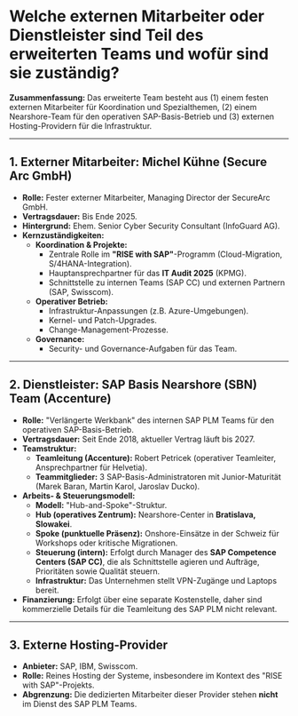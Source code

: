 # Welche externen Mitarbeiter oder Dienstleister sind Teil des erweiterten Teams und wofür sind sie zuständig?

**Zusammenfassung:** Das erweiterte Team besteht aus (1) einem festen externen Mitarbeiter für Koordination und Spezialthemen, (2) einem Nearshore-Team für den operativen SAP-Basis-Betrieb und (3) externen Hosting-Providern für die Infrastruktur.

---

## 1. Externer Mitarbeiter: Michel Kühne (Secure Arc GmbH)

- **Rolle:** Fester externer Mitarbeiter, Managing Director der SecureArc GmbH.
- **Vertragsdauer:** Bis Ende 2025.
- **Hintergrund:** Ehem. Senior Cyber Security Consultant (InfoGuard AG).
- **Kernzuständigkeiten:**
    - **Koordination & Projekte:**
        - Zentrale Rolle im **"RISE with SAP"**-Programm (Cloud-Migration, S/4HANA-Integration).
        - Hauptansprechpartner für das **IT Audit 2025** (KPMG).
        - Schnittstelle zu internen Teams (SAP CC) und externen Partnern (SAP, Swisscom).
    - **Operativer Betrieb:**
        - Infrastruktur-Anpassungen (z.B. Azure-Umgebungen).
        - Kernel- und Patch-Upgrades.
        - Change-Management-Prozesse.
    - **Governance:**
        - Security- und Governance-Aufgaben für das Team.

---

## 2. Dienstleister: SAP Basis Nearshore (SBN) Team (Accenture)

- **Rolle:** "Verlängerte Werkbank" des internen SAP PLM Teams für den operativen SAP-Basis-Betrieb.
- **Vertragsdauer:** Seit Ende 2018, aktueller Vertrag läuft bis 2027.
- **Teamstruktur:**
    - **Teamleitung (Accenture):** Robert Petricek (operativer Teamleiter, Ansprechpartner für Helvetia).
    - **Teammitglieder:** 3 SAP-Basis-Administratoren mit Junior-Maturität (Marek Baran, Martin Karol, Jaroslav Ducko).
- **Arbeits- & Steuerungsmodell:**
    - **Modell:** "Hub-and-Spoke"-Struktur.
    - **Hub (operatives Zentrum):** Nearshore-Center in **Bratislava, Slowakei**.
    - **Spoke (punktuelle Präsenz):** Onshore-Einsätze in der Schweiz für Workshops oder kritische Migrationen.
    - **Steuerung (intern):** Erfolgt durch Manager des **SAP Competence Centers (SAP CC)**, die als Schnittstelle agieren und Aufträge, Prioritäten sowie Qualität steuern.
    - **Infrastruktur:** Das Unternehmen stellt VPN-Zugänge und Laptops bereit.
- **Finanzierung:** Erfolgt über eine separate Kostenstelle, daher sind kommerzielle Details für die Teamleitung des SAP PLM nicht relevant.

---

## 3. Externe Hosting-Provider

- **Anbieter:** SAP, IBM, Swisscom.
- **Rolle:** Reines Hosting der Systeme, insbesondere im Kontext des "RISE with SAP"-Projekts.
- **Abgrenzung:** Die dedizierten Mitarbeiter dieser Provider stehen **nicht** im Dienst des SAP PLM Teams.

